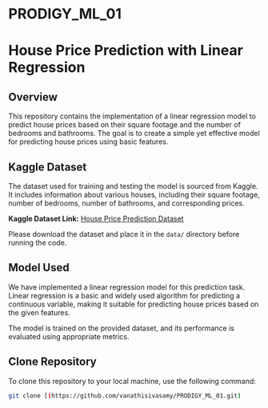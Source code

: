 # PRODIGY_ML_01

# House Price Prediction with Linear Regression

## Overview
This repository contains the implementation of a linear regression model to predict house prices based on their square footage and the number of bedrooms and bathrooms. The goal is to create a simple yet effective model for predicting house prices using basic features.

## Kaggle Dataset
The dataset used for training and testing the model is sourced from Kaggle. It includes information about various houses, including their square footage, number of bedrooms, number of bathrooms, and corresponding prices.

**Kaggle Dataset Link:** [House Price Prediction Dataset]((https://www.kaggle.com/c/house-prices-advanced-regression-techniques/data))

Please download the dataset and place it in the `data/` directory before running the code.

## Model Used
We have implemented a linear regression model for this prediction task. Linear regression is a basic and widely used algorithm for predicting a continuous variable, making it suitable for predicting house prices based on the given features.

The model is trained on the provided dataset, and its performance is evaluated using appropriate metrics.

## Clone Repository
To clone this repository to your local machine, use the following command:

```bash
git clone [(https://github.com/vanathisivasamy/PRODIGY_ML_01.git)
```

